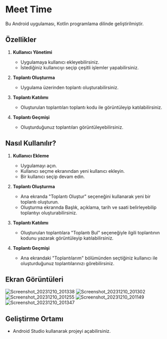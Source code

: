 # Meet Time

Bu Android uygulaması, Kotlin programlama dilinde geliştirilmiştir.

## Özellikler

1. **Kullanıcı Yönetimi**
   - Uygulamaya kullanıcı ekleyebilirsiniz.
   - İstediğiniz kullanıcıyı seçip çeşitli işlemler yapabilirsiniz.

2. **Toplantı Oluşturma**
   - Uygulama üzerinden toplantı oluşturabilirsiniz.

3. **Toplantı Katılımı**
   - Oluşturulan toplantıları toplantı kodu ile görüntüleyip katılabilirsiniz.

4. **Toplantı Geçmişi**
   - Oluşturduğunuz toplantıları görüntüleyebilirsiniz.

## Nasıl Kullanılır?

1. **Kullanıcı Ekleme**
   - Uygulamayı açın.
   - Kullanıcı seçme ekranından yeni kullanıcı ekleyin.
   - Bir kullanıcı seçip devam edin.

2. **Toplantı Oluşturma**
   - Ana ekranda "Toplantı Oluştur" seçeneğini kullanarak yeni bir toplantı oluşturun.
   - Oluşturma ekrannda Başlık, açıklama, tarih ve saati belirleyebilip toplantıyı oluşturabilirsiniz.

3. **Toplantı Katılımı**
   - Oluşturulan toplantılara "Toplantı Bul" seçeneğiyle ilgili toplantının kodunu yazarak görüntüleyip katılabilirsiniz.

4. **Toplantı Geçmişi**
   - Ana ekrandaki "Toplantılarım" bölümünden seçtiğiniz kullanıcı ile oluşturduğunuz toplantılarınızı görebilirsiniz.

## Ekran Görüntüleri
![Screenshot_20231210_201338](https://github.com/ismailgulerr/meettime/assets/153384557/340a9078-9fe6-4ff5-8c04-f8d78b282095)
![Screenshot_20231210_201302](https://github.com/ismailgulerr/meettime/assets/153384557/f61c10a7-a37a-48c6-a90c-48d05925b509)
![Screenshot_20231210_201255](https://github.com/ismailgulerr/meettime/assets/153384557/47da1a8c-e0f2-4e6e-92e6-3d582af3e724)
![Screenshot_20231210_201149](https://github.com/ismailgulerr/meettime/assets/153384557/3b6738aa-a4d6-433e-8d79-6cc760bd934c)
![Screenshot_20231210_201347](https://github.com/ismailgulerr/meettime/assets/153384557/4e46b411-2a7e-4267-9ae6-b19d77b5761f)


## Geliştirme Ortamı

- Android Studio kullanarak projeyi açabilirsiniz.
